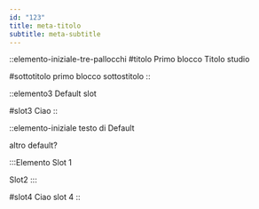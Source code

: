 ```yaml
---
id: "123"
title: meta-titolo
subtitle: meta-subtitle
---
```


::elemento-iniziale-tre-pallocchi
#titolo
Primo blocco Titolo studio

#sottotitolo
primo blocco sottostitolo
::

::elemento3
Default slot

#slot3
Ciao
::

::elemento-iniziale
testo di Default

altro default?

  :::Elemento
  Slot 1
  
  Slot2
  :::

#slot4
Ciao slot 4
::

